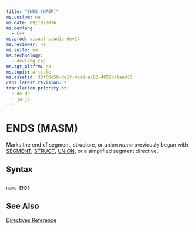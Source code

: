 ```yaml
---
title: "ENDS (MASM)"
ms.custom: na
ms.date: 09/19/2016
ms.devlang: 
  - C++
ms.prod: visual-studio-dev14
ms.reviewer: na
ms.suite: na
ms.technology: 
  - devlang-cpp
ms.tgt_pltfrm: na
ms.topic: article
ms.assetid: 30f68c58-de1f-4bdd-ac83-4658bdbaad65
caps.latest.revision: 9
translation.priority.ht: 
  - de-de
  - ja-jp
---
```

# ENDS (MASM)
Marks the end of segment, structure, or union *name* previously begun with [SEGMENT](../vs140/SEGMENT.md), [STRUCT](../vs140/STRUCT--MASM-.md), [UNION](../vs140/UNION.md), or a simplified segment directive.  
  
## Syntax  
  
```  
  
name ENDS  
```  
  
## See Also  
 [Directives Reference](../vs140/Directives-Reference.md)